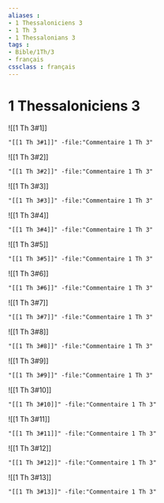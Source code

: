 ```yaml
---
aliases : 
- 1 Thessaloniciens 3
- 1 Th 3
- 1 Thessalonians 3
tags : 
- Bible/1Th/3
- français
cssclass : français
---
```


# 1 Thessaloniciens 3

![[1 Th 3#1]]

```query
"[[1 Th 3#1]]" -file:"Commentaire 1 Th 3"
```

![[1 Th 3#2]]

```query
"[[1 Th 3#2]]" -file:"Commentaire 1 Th 3"
```

![[1 Th 3#3]]

```query
"[[1 Th 3#3]]" -file:"Commentaire 1 Th 3"
```

![[1 Th 3#4]]

```query
"[[1 Th 3#4]]" -file:"Commentaire 1 Th 3"
```

![[1 Th 3#5]]

```query
"[[1 Th 3#5]]" -file:"Commentaire 1 Th 3"
```

![[1 Th 3#6]]

```query
"[[1 Th 3#6]]" -file:"Commentaire 1 Th 3"
```

![[1 Th 3#7]]

```query
"[[1 Th 3#7]]" -file:"Commentaire 1 Th 3"
```

![[1 Th 3#8]]

```query
"[[1 Th 3#8]]" -file:"Commentaire 1 Th 3"
```

![[1 Th 3#9]]

```query
"[[1 Th 3#9]]" -file:"Commentaire 1 Th 3"
```

![[1 Th 3#10]]

```query
"[[1 Th 3#10]]" -file:"Commentaire 1 Th 3"
```

![[1 Th 3#11]]

```query
"[[1 Th 3#11]]" -file:"Commentaire 1 Th 3"
```

![[1 Th 3#12]]

```query
"[[1 Th 3#12]]" -file:"Commentaire 1 Th 3"
```

![[1 Th 3#13]]

```query
"[[1 Th 3#13]]" -file:"Commentaire 1 Th 3"
```

